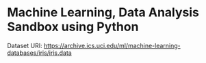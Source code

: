 Machine Learning, Data Analysis Sandbox using Python
====================================================
Dataset URI: https://archive.ics.uci.edu/ml/machine-learning-databases/iris/iris.data
